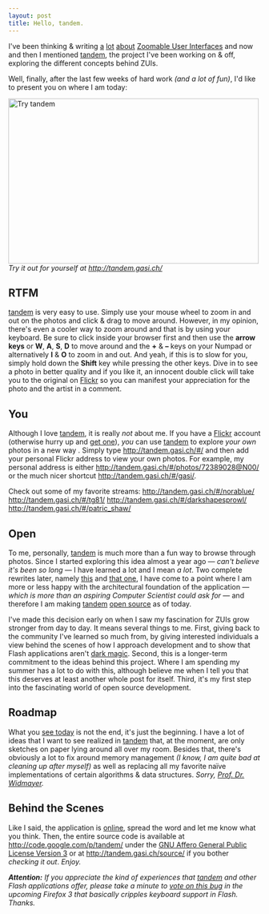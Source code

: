 ```yaml
---
layout: post
title: Hello, tandem.
---
```

I&#x27;ve been thinking &amp; writing <a href="http://gasi.ch/blog/zui-the-next-step/">a</a> <a href="http://gasi.ch/blog/zooming-in-flash-flex/">lot</a> <a href="http://gasi.ch/blog/deep-zoom-microsofts-take-on-bringing-zooming-to-the-web/">about</a> <a href="http://gasi.ch/blog/zoomable-user-interfaces/">Zoomable User Interfaces</a> and now and then I mentioned <a href="http://gasi.ch/blog/tandem/">tandem</a>, the project I&#x27;ve been working on&nbsp;&amp;&nbsp;off, exploring the different concepts behind ZUIs.

Well, finally, after the last few weeks of hard work <em>(and a lot of fun)</em>, I&#x27;d like to present you on where I am today:

<a href="http://tandem.gasi.ch/"><img src="http://farm3.static.flickr.com/2264/2534729779_d1a950c768.jpg" alt="Try tandem" width="500" height="330"/></a>
<em>Try it out for yourself at <a href="http://tandem.gasi.ch/">http://tandem.gasi.ch/</a></em>

<h2>RTFM</h2>
<a href="http://tandem.gasi.ch/">tandem</a> is very easy to use. Simply use your mouse wheel to zoom in and out on the photos and click &amp; drag to move around. However, in my opinion, there&#x27;s even a cooler way to zoom around and that is by using your keyboard. Be sure to click inside your browser first and then use the <strong>arrow keys</strong> or <strong>W</strong>, <strong>A</strong>, <strong>S</strong>, <strong>D</strong> to move around and the <strong>+</strong> &amp; <strong>&ndash;</strong> keys on your Numpad or alternatively <strong>I</strong> &amp; <strong>O</strong> to zoom in and out. And yeah, if this is to slow for you, simply hold down the <strong>Shift</strong> key while pressing the other keys. Dive in to see a photo in better quality and if you like it, an innocent double click will take you to the original on <a href="http://flickr.com/">Flickr</a> so you can manifest your appreciation for the photo and the artist in a comment.

<h2>You</h2>
Although I love <a href="http://tandem.gasi.ch/">tandem</a>, it is really <em>not</em> about me. If you have a <a href="http://flickr.com/">Flickr</a> account (otherwise hurry up and <a href="http://flickr.com/signup/">get one</a>), <em>you</em> can use <a href="http://tandem.gasi.ch/">tandem</a> to explore <em>your own</em> photos in a new way . Simply type <a href="http://tandem.gasi.ch/#/">http://tandem.gasi.ch/#/</a> and then add your personal Flickr address to view your own photos. For example, my personal address is either <a href="http://tandem.gasi.ch/#/photos/72389028@N00/">http://tandem.gasi.ch/#/photos/72389028@N00/</a> or the much nicer shortcut <a href="http://tandem.gasi.ch/#/gasi/">http://tandem.gasi.ch/#/gasi/</a>.

Check out some of my favorite streams:
<a href="http://tandem.gasi.ch/#/norablue/">http://tandem.gasi.ch/#/norablue/</a>
<a href="http://tandem.gasi.ch/#/tg81/">http://tandem.gasi.ch/#/tg81/</a>
<a href="http://tandem.gasi.ch/#/darkshapesprowl/">http://tandem.gasi.ch/#/darkshapesprowl/</a>
<a href="http://tandem.gasi.ch/#/patric_shaw/">http://tandem.gasi.ch/#/patric_shaw/</a>

<h2>Open</h2>
To me, personally, <a href="http://tandem.gasi.ch/">tandem</a> is much more than a fun way to browse through photos. Since I started exploring this idea almost a year ago &mdash; <em>can&#x27;t believe it&#x27;s been so long</em> &mdash; I have learned a lot and I mean <em>a lot</em>. Two complete rewrites later, namely <a href="http://gasi.ch/photos/">this</a> and <a href="http://gasi.ch/projects/tandem/">that one</a>, I have come to a point where I am more or less happy with the architectural foundation of the application &mdash; <em>which is more than an aspiring Computer Scientist could ask for</em> &mdash; and therefore I am making <a href="http://tandem.gasi.ch/">tandem</a> <a href="http://code.google.com/p/tandem/">open source</a> as of today.

I&#x27;ve made this decision early on when I saw my fascination for ZUIs grow stronger from day to day. It means several things to me. First, giving back to the community I&#x27;ve learned so much from, by giving interested individuals a view behind the scenes of how I approach development and to show that Flash applications aren&#x27;t <a href="http://www.onflex.org/ted/2008/05/adobe-walled-garden-of-knowledge.php">dark magic</a>. Second, this is a longer-term commitment to the ideas behind this project. Where I am spending my summer has a lot to do with this, although believe me when I tell you that this deserves at least another whole post for itself. Third, it&#x27;s my first step into the fascinating world of open source development.

<h2>Roadmap</h2>
What you <a href="http://tandem.gasi.ch/">see today</a> is not the end, it&#x27;s just the beginning. I have a lot of ideas that I want to see realized in <a href="http://tandem.gasi.ch/">tandem</a> that, at the moment, are only sketches on paper lying around all over my room. Besides that, there&#x27;s obviously a lot to fix around memory management <em>(I know, I am quite bad at cleaning up after myself)</em> as well as replacing all my favorite na&iuml;ve implementations of certain algorithms &amp; data structures. <em>Sorry, <a href="http://www.ti.inf.ethz.ch/people/widmayer.html">Prof. Dr. Widmayer</a>.</em>

<h2>Behind the Scenes</h2>
Like I said, the application is <a href="http://tandem.gasi.ch/">online</a>, spread the word and let me know what you think. Then, the entire source code is available at <a href="http://code.google.com/p/tandem/">http://code.google.com/p/tandem/</a> under the <a href="http://www.fsf.org/licensing/licenses/agpl-3.0.html">GNU Affero General Public License Version 3</a> or at <a href="http://tandem.gasi.ch/source/">http://tandem.gasi.ch/source/</a> if you bother <em>checking it out</em>.
<em>Enjoy.</em>

<em><strong>Attention:</strong> If you appreciate the kind of experiences that <a href="http://tandem.gasi.ch/">tandem</a> and other Flash applications offer, please take a minute to <a href="https://bugzilla.mozilla.org/show_bug.cgi?id=434914">vote on this bug</a> in the upcoming Firefox 3 that basically cripples keyboard support in Flash. Thanks.</em>